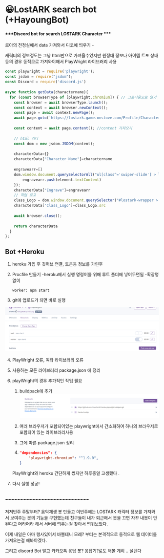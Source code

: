 # 😀LostARK search bot (+HayoungBot)
####  ***Discord bot for search LOSTARK Character ***



로아의 전정실에서 data 가져와서 디코에 띄우기 -

캐릭터의 정보정도는 그냥 html만으로 가져올수있지만 원정대 정보나 아이템 트포 상태 등의 경우 동적으로 가져와야해서 PlayWright 라이브러리 사용



```javascript
const playwright = require('playwright');
const jsdom = require("jsdom");
const Discord = require('discord.js')

async function getData(charactername){
  for (const browserType of [playwright.chromium]) { // 크로니움으로 열기
    const browser = await browserType.launch();
    const context = await browser.newContext();
    const page = await context.newPage();
    await page.goto(`https://lostark.game.onstove.com/Profile/Character/${charactername}`)//사이트
    
    const content = await page.content(); //content 가져오기

    // html 리더
    const dom = new jsdom.JSDOM(content);

    characterData={}
    characterData["Character_Name"]=charactername

    engravearr=[]
    dom.window.document.querySelectorAll("ul[class^='swiper-slide'] > li > span").forEach(element => {
        engravearr.push(element.textContent)
    });
    characterData["Engrave"]=engravearr
    // 직업 로고
    class_Logo = dom.window.document.querySelector("#lostark-wrapper > div > main > div > div.profile-character-info > img")
    characterData['Class_Logo']=class_Logo.src

    await browser.close();

    return characterData
  }
};
```





## Bot +Heroku 

1. heroku 가입 후 깃허브 연결, 토큰등 정보를 가린후

2. Procfile 만들기 -heroku에서 실행 명령어를 위해 루트 폴더에 넣어두면됨 -확장명 없이

   ```
   worker: npm start
   
   ```

3.  git에 업로드가 되면 바로 실행

   <img src="README.assets/image-20211109153238232.png" alt="image-20211102093937334" width="800" /> 

4.  PlayWright 오류, 여타 라이브러리 오류

   1.  사용하는 모든 라이브러리 package.json 에 정리

   2. playWright의 경우 추가적인 작업 필요 

      1. buildpack에 추가 <img src="README.assets/image-20211109153747420.png" alt="buildpack" width="800" />

      2. 여러 브라우저가 포함되어있는 playwright에서 간소화하여  하나의 브라우저로 포함되어 있는 라이브러리사용

      3. 그에 따른 package.json 정리

      4. ```json
         "dependencies": {
             "playwright-chromium": "^1.9.0",
         }
         ```

      PlayWright와 heroku  간단하게 썼지만 하루종일 고생했다 .

5.  다시 실행 성공! 

   

   

   ## ----------------------------

   저저번주 주말부터? 음악재생 봇 만들고 이번주에는 LOSTARK 캐릭터 정보를 가져와서 보여주는 봇의 기능을 구현했는데 친구들이 내가 퇴근해서 봇을 끄면 자꾸 내봇이 안된다고 머라머라 해서 서버에 띄우는걸 찾아서 띄워보았다. 

   이제 내일은 아마 행사있어서 바쁠테니 모레? 부터는 본격적으로 동적으로 웹 데이터를 가져오는걸 해봐야겠다.

   그리고 discord Bot 말고 카카오톡 응답 봇? 응답기?로도 해볼 계획 .. 설렌다

   
